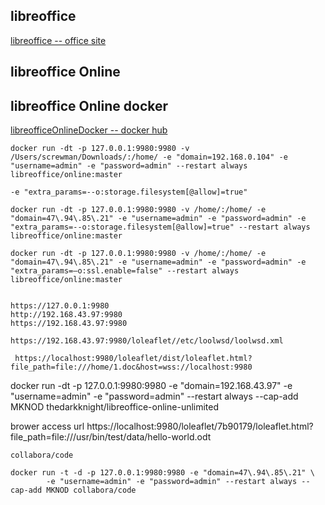 ## libreoffice

[libreoffice -- office site](https://www.libreoffice.org/)

## libreoffice Online



## libreoffice Online docker

[libreofficeOnlineDocker -- docker hub](https://hub.docker.com/r/libreoffice/online/)


```
docker run -dt -p 127.0.0.1:9980:9980 -v /Users/screwman/Downloads/:/home/ -e "domain=192.168.0.104" -e "username=admin" -e "password=admin" --restart always libreoffice/online:master

-e "extra_params=--o:storage.filesystem[@allow]=true" 

docker run -dt -p 127.0.0.1:9980:9980 -v /home/:/home/ -e "domain=47\.94\.85\.21" -e "username=admin" -e "password=admin" -e "extra_params=--o:storage.filesystem[@allow]=true" --restart always libreoffice/online:master

docker run -dt -p 127.0.0.1:9980:9980 -v /home/:/home/ -e "domain=47\.94\.85\.21" -e "username=admin" -e "password=admin" -e "extra_params=–o:ssl.enable=false" --restart always libreoffice/online:master


https://127.0.0.1:9980
http://192.168.43.97:9980
https://192.168.43.97:9980

https://192.168.43.97:9980/loleaflet//etc/loolwsd/loolwsd.xml

 https://localhost:9980/loleaflet/dist/loleaflet.html?file_path=file:///home/1.doc&host=wss://localhost:9980

```


docker run -dt -p 127.0.0.1:9980:9980 -e "domain=192.168.43.97" -e "username=admin" -e "password=admin" --restart always --cap-add MKNOD thedarkknight/libreoffice-online-unlimited

brower access url
    https://localhost:9980/loleaflet/7b90179/loleaflet.html?file_path=file:///usr/bin/test/data/hello-world.odt


```
collabora/code

docker run -t -d -p 127.0.0.1:9980:9980 -e "domain=47\.94\.85\.21" \
        -e "username=admin" -e "password=admin" --restart always --cap-add MKNOD collabora/code
```